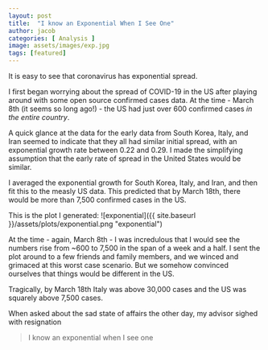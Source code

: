 ```yaml
---
layout: post
title:  "I know an Exponential When I See One"
author: jacob
categories: [ Analysis ]
image: assets/images/exp.jpg
tags: [featured]
---
```


It is easy to see that coronavirus has exponential spread.

I first began worrying about the spread of COVID-19 in the US after playing around with some open source confirmed cases data. At the time - March 8th (it seems so long ago!) - the US had just  over 600 confirmed cases _in the entire country_.

A quick glance at the data for the early data from South Korea, Italy, and Iran seemed to indicate that they all had similar initial spread, with an exponential growth rate between 0.22 and 0.29. I made the simplifying assumption that the early rate of spread in the United States would be similar.

I averaged the exponential growth for South Korea, Italy, and Iran, and then fit this to the measly US data. This predicted that by March 18th, there would be more than 7,500 confirmed cases in the US.

This is the plot I generated:
![exponential]({{ site.baseurl }}/assets/plots/exponential.png "exponential")

At the time - again, March 8th - I was incredulous that I would see the numbers rise from ~600 to 7,500 in the span of a week and a half. I sent the plot around to a few friends and family members, and we winced and grimaced at this worst case scenario. But we somehow convinced ourselves that things would be different in the US.

Tragically, by March 18th Italy was above 30,000 cases and the US was squarely above 7,500 cases.

When asked about the sad state of affairs the other day, my advisor sighed with resignation

> I know an exponential when I see one
